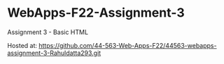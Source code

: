 # WebApps-F22-Assignment-3
Assignment 3 - Basic HTML

Hosted at: https://github.com/44-563-Web-Apps-F22/44563-webapps-assignment-3-Rahuldatta293.git
